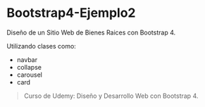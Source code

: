 # Bootstrap4-Ejemplo2

Diseño de un Sitio Web de Bienes Raices con Bootstrap 4.

Utilizando clases como:
- navbar
- collapse
- carousel
- card

> Curso de Udemy: Diseño y Desarrollo Web con Bootstrap 4.